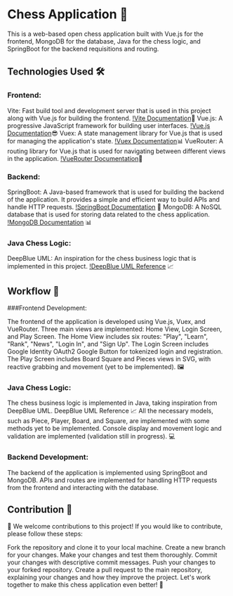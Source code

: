 # Chess Application 🏁

This is a web-based open chess application built with Vue.js for the frontend, MongoDB for the database, Java for the chess logic, and SpringBoot for the backend requisitions and routing.

## Technologies Used 🛠️

### Frontend:

Vite: Fast build tool and development server that is used in this project along with Vue.js for building the frontend. [!Vite Documentation](https://vuejs.org/)🚀
Vue.js: A progressive JavaScript framework for building user interfaces. [!Vue.js Documentation](https://vuejs.org/)😎
Vuex: A state management library for Vue.js that is used for managing the application's state. [!Vuex Documentation](https://vuex.vuejs.org/)📊
VueRouter: A routing library for Vue.js that is used for navigating between different views in the application. [!VueRouter Documentation](https://router.vuejs.org/)🚦

### Backend:

SpringBoot: A Java-based framework that is used for building the backend of the application. It provides a simple and efficient way to build APIs and handle HTTP requests. [!SpringBoot Documentation](https://spring.io/projects/spring-boot) 🚀
MongoDB: A NoSQL database that is used for storing data related to the chess application. [!MongoDB Documentation](https://docs.mongodb.com/) 📊

### Java Chess Logic:

DeepBlue UML: An inspiration for the chess business logic that is implemented in this project. [!DeepBlue UML Reference](https://example.com/deepblue-uml) 📈

## Workflow 🚀

###Frontend Development:

The frontend of the application is developed using Vue.js, Vuex, and VueRouter.
Three main views are implemented: Home View, Login Screen, and Play Screen.
The Home View includes six routes: "Play", "Learn", "Rank", "News", "Login In", and "Sign Up".
The Login Screen includes Google Identity OAuth2 Google Button for tokenized login and registration.
The Play Screen includes Board Square and Pieces views in SVG, with reactive grabbing and movement (yet to be implemented). 🖼️

### Java Chess Logic:

The chess business logic is implemented in Java, taking inspiration from DeepBlue UML. DeepBlue UML Reference 📈
All the necessary models, such as Piece, Player, Board, and Square, are implemented with some methods yet to be implemented.
Console display and movement logic and validation are implemented (validation still in progress). 💻

### Backend Development:

The backend of the application is implemented using SpringBoot and MongoDB.
APIs and routes are implemented for handling HTTP requests from the frontend and interacting with the database.

## Contribution 🤝
👏 We welcome contributions to this project! If you would like to contribute, please follow these steps:

Fork the repository and clone it to your local machine.
Create a new branch for your changes.
Make your changes and test them thoroughly.
Commit your changes with descriptive commit messages.
Push your changes to your forked repository.
Create a pull request to the main repository, explaining your changes and how they improve the project.
Let's work together to make this chess application even better! 🚀
